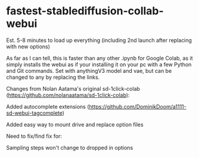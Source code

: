 # fastest-stablediffusion-collab-webui
Est. 5-8 minutes to load up everything (including 2nd launch after replacing with new options) 
    
As far as I can tell, this is faster than any other .ipynb for Google Colab, as it simply installs the webui as if your installing it on your pc with a few Python and Git commands.
Set with anythingV3 model and vae, but can be changed to any by replacing the links.
     
     
     
Changes from Nolan Aatama's original sd-1click-colab (https://github.com/nolanaatama/sd-1click-colab):
     
Added autocomplete extensions (https://github.com/DominikDoom/a1111-sd-webui-tagcomplete) 

Added easy way to mount drive and replace option files
     
     
Need to fix/find fix for:

Sampling steps won't change to dropped in options
